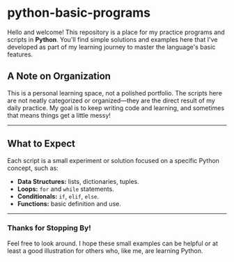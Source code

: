 # python-basic-programs

Hello and welcome! This repository is a place for my practice programs and scripts in **Python**. You'll find simple solutions and examples here that I've developed as part of my learning journey to master the language's basic features.

## A Note on Organization

This is a personal learning space, not a polished portfolio. The scripts here are not neatly categorized or organized—they are the direct result of my daily practice. My goal is to keep writing code and learning, and sometimes that means things get a little messy!

---

## What to Expect

Each script is a small experiment or solution focused on a specific Python concept, such as:

* **Data Structures:** lists, dictionaries, tuples.
* **Loops:** `for` and `while` statements.
* **Conditionals:** `if`, `elif`, `else`.
* **Functions:** basic definition and use.

---

### Thanks for Stopping By!

Feel free to look around. I hope these small examples can be helpful or at least a good illustration for others who, like me, are learning Python.
